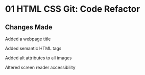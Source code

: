 # 01 HTML CSS Git: Code Refactor

## Changes Made

Added a webpage title

Added semantic HTML tags

Added alt attributes to all images

Altered screen reader accessibility

